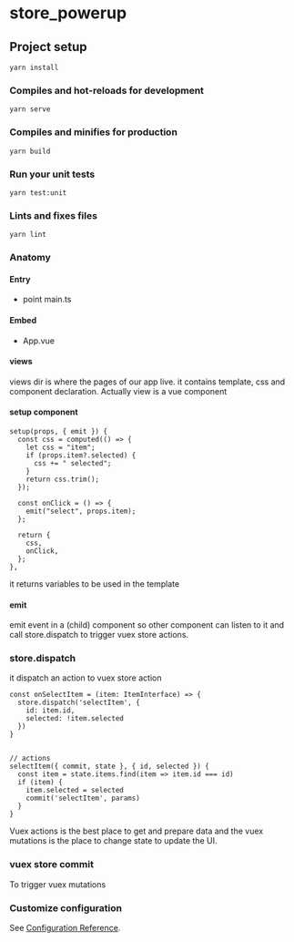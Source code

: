 # store_powerup

## Project setup
```
yarn install
```

### Compiles and hot-reloads for development
```
yarn serve
```

### Compiles and minifies for production
```
yarn build
```

### Run your unit tests
```
yarn test:unit
```

### Lints and fixes files
```
yarn lint
```


### Anatomy
#### Entry 
- point main.ts
#### Embed
- App.vue

#### views
views dir is where the pages of our app live. it contains template, css and component declaration. Actually view is a vue component

#### setup component
```
setup(props, { emit }) {
  const css = computed(() => {
    let css = "item";
    if (props.item?.selected) {
      css += " selected";
    }
    return css.trim();
  });

  const onClick = () => {
    emit("select", props.item);
  };

  return {
    css,
    onClick,
  };
},
```

it returns variables to be used in the template

#### emit
emit event in a (child) component so other component can listen to it and call store.dispatch to trigger vuex store actions.

### store.dispatch
it dispatch an action to vuex store action
```
const onSelectItem = (item: ItemInterface) => {
  store.dispatch('selectItem', {
    id: item.id,
    selected: !item.selected
  })
}


// actions
selectItem({ commit, state }, { id, selected }) {
  const item = state.items.find(item => item.id === id)
  if (item) {
    item.selected = selected
    commit('selectItem', params)
  }
}
```
Vuex actions is the best place to get and prepare data and the vuex mutations is the place to change state to update the UI.

### vuex store commit
To trigger vuex mutations


### Customize configuration
See [Configuration Reference](https://cli.vuejs.org/config/).
